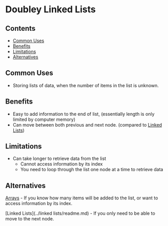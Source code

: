 # Doubley Linked Lists

## Contents
- [Common Uses](#common-uses)
- [Benefits](#benefits)
- [Limitations](#limitations)
- [Alternatives](#alternatives)

## Common Uses
- Storing lists of data, when the number of items in the list is unknown.

## Benefits
- Easy to add information to the end of list, (essentially length is only limited by computer memory)
- Can move between both previous and next node. (compared to [Linked Lists](#alternatives))

## Limitations
- Can take longer to retrieve data from the list
    - Cannot access information by its index
    - You need to loop through the list one node at a time to retrieve data

## Alternatives
[Arrays](../arrays/readme.md) - If you know how many items will be added to the list, or want to access information by its index.

[Linked Lists](../linked lists/readme.md) - If you only need to be able to move to the next node.